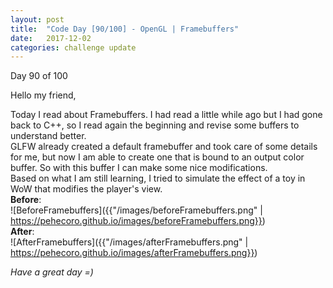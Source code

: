 ```yaml
---
layout: post
title:  "Code Day [90/100] - OpenGL | Framebuffers"
date:   2017-12-02
categories: challenge update
---
```


Day 90 of 100

Hello my friend,

Today I read about Framebuffers. I had read a little while ago but I had gone back to C++, so I read again the beginning and revise some buffers to understand better.   
GLFW already created a default framebuffer and took care of some details for me, but now I am able to create one that is bound to an output color buffer. So with this buffer I can make some nice modifications.   
Based on what I am still learning, I tried to simulate the effect of a toy in WoW that modifies the player's view.   
__Before__:   
![BeforeFramebuffers]({{"/images/beforeFramebuffers.png" | https://pehecoro.github.io/images/beforeFramebuffers.png}})   
__After__:   
![AfterFramebuffers]({{"/images/afterFramebuffers.png" | https://pehecoro.github.io/images/afterFramebuffers.png}})   

_Have a great day =)_